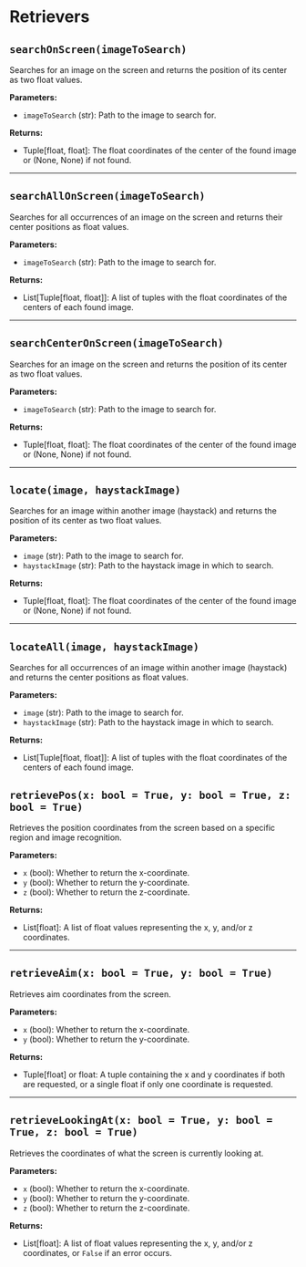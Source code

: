 # Retrievers

## `searchOnScreen(imageToSearch)`
Searches for an image on the screen and returns the position of its center as two float values.

**Parameters:**
- `imageToSearch` (str): Path to the image to search for.

**Returns:**
- Tuple[float, float]: The float coordinates of the center of the found image or (None, None) if not found.

---

## `searchAllOnScreen(imageToSearch)`
Searches for all occurrences of an image on the screen and returns their center positions as float values.

**Parameters:**
- `imageToSearch` (str): Path to the image to search for.

**Returns:**
- List[Tuple[float, float]]: A list of tuples with the float coordinates of the centers of each found image.

---

## `searchCenterOnScreen(imageToSearch)`
Searches for an image on the screen and returns the position of its center as two float values.

**Parameters:**
- `imageToSearch` (str): Path to the image to search for.

**Returns:**
- Tuple[float, float]: The float coordinates of the center of the found image or (None, None) if not found.

---

## `locate(image, haystackImage)`
Searches for an image within another image (haystack) and returns the position of its center as two float values.

**Parameters:**
- `image` (str): Path to the image to search for.
- `haystackImage` (str): Path to the haystack image in which to search.

**Returns:**
- Tuple[float, float]: The float coordinates of the center of the found image or (None, None) if not found.

---

## `locateAll(image, haystackImage)`
Searches for all occurrences of an image within another image (haystack) and returns the center positions as float values.

**Parameters:**
- `image` (str): Path to the image to search for.
- `haystackImage` (str): Path to the haystack image in which to search.

**Returns:**
- List[Tuple[float, float]]: A list of tuples with the float coordinates of the centers of each found image.

## `retrievePos(x: bool = True, y: bool = True, z: bool = True)`
Retrieves the position coordinates from the screen based on a specific region and image recognition.

**Parameters:**
- `x` (bool): Whether to return the x-coordinate.
- `y` (bool): Whether to return the y-coordinate.
- `z` (bool): Whether to return the z-coordinate.

**Returns:**
- List[float]: A list of float values representing the x, y, and/or z coordinates.

---

## `retrieveAim(x: bool = True, y: bool = True)`
Retrieves aim coordinates from the screen.

**Parameters:**
- `x` (bool): Whether to return the x-coordinate.
- `y` (bool): Whether to return the y-coordinate.

**Returns:**
- Tuple[float] or float: A tuple containing the x and y coordinates if both are requested, or a single float if only one coordinate is requested.

---

## `retrieveLookingAt(x: bool = True, y: bool = True, z: bool = True)`
Retrieves the coordinates of what the screen is currently looking at.

**Parameters:**
- `x` (bool): Whether to return the x-coordinate.
- `y` (bool): Whether to return the y-coordinate.
- `z` (bool): Whether to return the z-coordinate.

**Returns:**
- List[float]: A list of float values representing the x, y, and/or z coordinates, or `False` if an error occurs.
